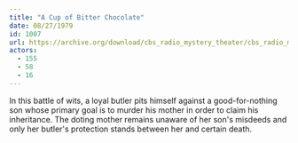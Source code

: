 ```yaml
---
title: "A Cup of Bitter Chocolate"
date: 08/27/1979
id: 1007
url: https://archive.org/download/cbs_radio_mystery_theater/cbs_radio_mystery_theater-1001-1050.zip/cbs_radio_mystery_theater-1001-1050%2Fcbsrmt_1007_a_cup_of_bitter_chocolate.mp3
actors:
  - 155
  - 58
  - 16
---
```

In this battle of wits, a loyal butler pits himself against a good-for-nothing son whose primary goal is to murder his mother in order to claim his inheritance. The doting mother remains unaware of her son's misdeeds and only her butler's protection stands between her and certain death.